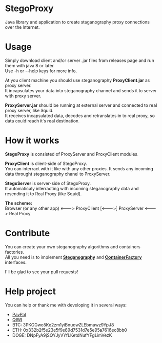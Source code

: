 # StegoProxy
Java library and application to create staganography proxy connections over the Internet.

# Usage
Simply download client and/or server .jar files from releases page and run them with java 8 or later. <br>
Use -h or --help keys for more info.

At you client machine you should use steganography <b>ProxyClient.jar</b> as proxy server. <br>
It incapsulates your data into steganography channel and sends it to server with proxy server.

<b>ProxyServer.jar</b> should be running at external server and connected to real proxy server, like Squid. <br>
It receives incapsulated data, decodes and retranslates in to real proxy, so data could reach it's real destination.

# How it works
<b>StegoProxy</b> is consisted of ProxyServer and ProxyClient modules.

<b>ProxyClient</b> is client-side of StegoProxy. <br>
You can interract with it like with any other proxies.
It sends any incoming data throught steganography chanel to ProxyServer.

<b>StegoServer</b> is server-side of StegoProxy. <br> 
It automaticaly interracting with incoming steganography data and resending it to Real Proxy (like Squid).

<b>The scheme:</b> <br>
Browser (or any other app) <---> ProxyClient [<--->] ProxyServer <---> Real Proxy

# Contribute
You can create your own steganography algorithms and containers factories. <br>
All you need is to implement <b><a href="https://github.com/LabunskyA/StegoProxy/blob/master/src/pw/stego/network/container/steganography/Steganography.java">Steganography</a></b> and <b><a href="https://github.com/LabunskyA/StegoProxy/blob/master/src/pw/stego/network/container/util/ContainerFactory.java">ContainerFactory</a></b> interfaces.

I'll be glad to see your pull requests!

# Help project
You can help or thank me with developing it in several ways:
<ul>
  <li><a href="https://www.paypal.me/labunsky">PayPal</a></li>
  <li><a href="https://qiwi.me/stegoproxy">QIWI</a></li>
  <li>BTC: 3PKGGwo5Ke2zm1yiBnuowZLEbmawz9YpJ8</li>
  <li>ETH: 0x332b2f5e23e5f9e89d7531d7e5e95a7616ec8bb0</li>
  <li>DOGE: DNpFyA9jSQYJyVYfLKetdNufYFgLimVezK</li>
<ul>
